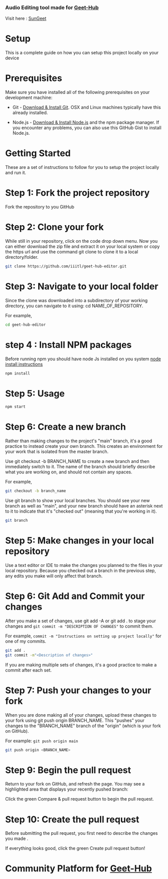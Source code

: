 ### Audio Editing tool made for [Geet-Hub](https://www.github.com/PrerakMathur20/geet-hub-frontend)

Visit here : [SunGeet](https://sungeet.netlify.com)

# Setup

This is a complete guide on how you can setup this project locally on your device


# Prerequisites

Make sure you have installed all of the following prerequisites on your development machine:
*  Git - [Download & Install Git](https://git-scm.com/downloads). OSX and Linux machines typically have this already installed.

* Node.js - [ Download & Install Node.js](https://nodejs.org/en/download/) and the npm package manager. If you encounter any problems, you can also use this GitHub Gist to install Node.js.




# Getting Started 

These are a set of instructions to follow for you to setup the project locally and run it.


# Step 1: Fork the project repository

Fork the repository to you GitHub


# Step 2: Clone your fork

While still in your repository, click on the code drop down menu. Now you can either download the zip file and extract it on your local system or copy the https url and use the command git clone <https url> to clone it to a local directory/folder. 

```bash
git clone https://github.com/iiitl/geet-hub-editor.git
```

# Step 3: Navigate to your local folder

Since the clone was downloaded into a subdirectory of your working directory, you can navigate to it using: cd NAME_OF_REPOSITORY.

For example,

```bash
cd geet-hub-editor
```

# step 4 : Install NPM packages

Before running npm you should have node Js installed on you system [node install instructions](https://nodejs.org/en/download/package-manager/)

```bash
npm install
```

# Step 5: Usage

```bash
npm start
```

# Step 6: Create a new branch

Rather than making changes to the project's "main" branch, it's a good practice to instead create your own branch. This creates an environment for your work that is isolated from the master branch.

Use git checkout -b BRANCH_NAME to create a new branch and then immediately switch to it. The name of the branch should briefly describe what you are working on, and should not contain any spaces.

For example,

```bash
git checkout -b branch_name
```

Use git branch to show your local branches. You should see your new branch as well as "main", and your new branch should have an asterisk next to it to indicate that it's "checked out" (meaning that you're working in it).

```bash
git branch
```

# Step 5: Make changes in your local repository

Use a text editor or IDE to make the changes you planned to the files in your local repository. Because you checked out a branch in the previous step, any edits you make will only affect that branch.

# Step 6: Git Add and Commit your changes

After you make a set of changes, use git add -A or git add . to stage your changes and `git commit -m "DESCRIPTION OF CHANGES"` to commit them.

For example, `commit -m "Instructions on setting up project locally"` for one of my commits.

 ```bash
git add .
git commit -m"<Description of changes>"
```

If you are making multiple sets of changes, it's a good practice to make a commit after each set.

# Step 7: Push your changes to your fork

When you are done making all of your changes, upload these changes to your fork using git push origin BRANCH_NAME. This "pushes" your changes to the "BRANCH_NAME" branch of the "origin" (which is your fork on GitHub).

For example: `git push origin main`

  ```bash
git push origin <BRANCH_NAME>
```

# Step 9: Begin the pull request

Return to your fork on GitHub, and refresh the page. You may see a highlighted area that displays your recently pushed branch:

Click the green Compare & pull request button to begin the pull request.

# Step 10: Create the pull request

Before submitting the pull request, you first need to describe the changes you made .

If everything looks good, click the green Create pull request button!


# Community Platform for [Geet-Hub](https://github.com/PrerakMathur20/geet-hub-frontend)









